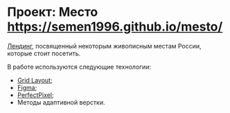 # Проект: Место https://semen1996.github.io/mesto/

[Лендинг](https://habr.com/ru/company/trinion/blog/273917/ "Одностраничный сайт"), посвященный некоторым живописным местам России, которые стоит посетить.

В работе используются следующие технологии:  
* [Grid Layout](https://developer.mozilla.org/ru/docs/Web/CSS/CSS_Grid_Layout/Basic_Concepts_of_Grid_Layout);
* [Figma](https://habr.com/ru/post/463181/);
* [PerfectPixel](https://chrome.google.com/webstore/detail/perfectpixel-by-welldonec/dkaagdgjmgdmbnecmcefdhjekcoceebi?hl=ru);
* Методы адаптивной верстки.
